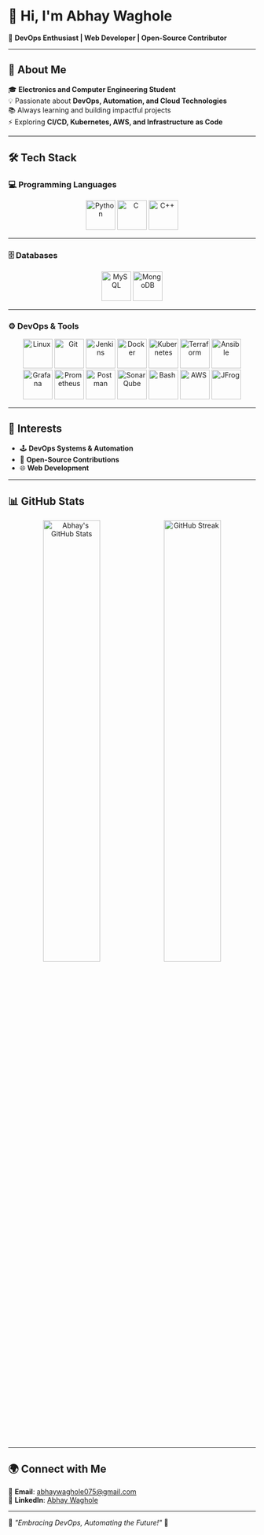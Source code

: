 # 👋 Hi, I'm Abhay Waghole  

🚀 **DevOps Enthusiast | Web Developer | Open-Source Contributor**  

---

## 🌟 About Me  
🎓 **Electronics and Computer Engineering Student**   
💡 Passionate about **DevOps, Automation, and Cloud Technologies**  
📚 Always learning and building impactful projects  
⚡ Exploring **CI/CD, Kubernetes, AWS, and Infrastructure as Code**  

---

## 🛠️ Tech Stack  

### 💻 Programming Languages  
<p align="center">
  <img src="https://cdn.jsdelivr.net/gh/devicons/devicon/icons/python/python-original.svg" width="60" title="Python" />
  <img src="https://cdn.jsdelivr.net/gh/devicons/devicon/icons/c/c-original.svg" width="60" title="C" />
  <img src="https://cdn.jsdelivr.net/gh/devicons/devicon/icons/cplusplus/cplusplus-original.svg" width="60" title="C++" />
</p>

---

### 🗄️ Databases  
<p align="center">
  <img src="https://cdn.jsdelivr.net/gh/devicons/devicon/icons/mysql/mysql-original.svg" width="60" title="MySQL" />
  <img src="https://cdn.jsdelivr.net/gh/devicons/devicon/icons/mongodb/mongodb-original.svg" width="60" title="MongoDB" />
</p>

---

### ⚙️ DevOps & Tools  
<p align="center">
  <img src="https://cdn.jsdelivr.net/gh/devicons/devicon/icons/linux/linux-original.svg" width="60" title="Linux" />
  <img src="https://cdn.jsdelivr.net/gh/devicons/devicon/icons/git/git-original.svg" width="60" title="Git" />
  <img src="https://cdn.jsdelivr.net/gh/devicons/devicon/icons/jenkins/jenkins-original.svg" width="60" title="Jenkins" />
  <img src="https://cdn.jsdelivr.net/gh/devicons/devicon/icons/docker/docker-original.svg" width="60" title="Docker" />
  <img src="https://cdn.jsdelivr.net/gh/devicons/devicon/icons/kubernetes/kubernetes-plain.svg" width="60" title="Kubernetes" />
  <img src="https://cdn.jsdelivr.net/gh/devicons/devicon/icons/terraform/terraform-original.svg" width="60" title="Terraform" />
  <img src="https://cdn.jsdelivr.net/gh/devicons/devicon/icons/ansible/ansible-original.svg" width="60" title="Ansible" />
  <img src="https://cdn.jsdelivr.net/gh/devicons/devicon/icons/grafana/grafana-original.svg" width="60" title="Grafana" />
  <img src="https://cdn.jsdelivr.net/gh/devicons/devicon/icons/prometheus/prometheus-original.svg" width="60" title="Prometheus" />
  <img src="https://cdn.jsdelivr.net/gh/devicons/devicon/icons/postman/postman-original.svg" width="60" title="Postman" />
  <img src="https://cdn.jsdelivr.net/gh/devicons/devicon/icons/sonarqube/sonarqube-original.svg" width="60" title="SonarQube" />
  <img src="https://cdn.jsdelivr.net/gh/devicons/devicon/icons/bash/bash-original.svg" width="60" title="Bash" />
  <img src="https://cdn.jsdelivr.net/gh/devicons/devicon/icons/amazonwebservices/amazonwebservices-original-wordmark.svg" width="60" title="AWS" />
  <img src="https://cdn.simpleicons.org/jfrog/41BF47" width="60" title="JFrog" />

</p>

---

## 🎯 Interests  
- 🕹️ **DevOps Systems & Automation**  
- 🔧 **Open-Source Contributions**
-  🌐 **Web Development**  

---

## 📊 GitHub Stats  

<p align="center">
<img src="https://github-readme-stats.vercel.app/api?username=abhaywaghole075&show_icons=true&theme=radical" alt="Abhay's GitHub Stats" width="48%" />
  <img src="https://github-readme-streak-stats.herokuapp.com/?user=abhaywaghole&theme=radical" alt="GitHub Streak" width="48%" />
</p>

---

## 🌍 Connect with Me  
📩 **Email**: [abhaywaghole075@gmail.com](mailto:abhaywaghole075@gmail.com)  
🔗 **LinkedIn**: [Abhay Waghole](https://www.linkedin.com/in/abhay-waghole-5ba677243)  

---

🚀 *"Embracing DevOps, Automating the Future!"* 🚀  
